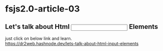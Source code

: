 # fsjs2.0-article-03  
##  Let's talk about Html <input> Elements  
just click on below link and learn.  
https://dr2web.hashnode.dev/lets-talk-about-html-input-elements
